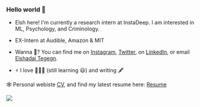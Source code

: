 ### Hello world 👋

<!--
**ElshadaiK/elshadaiK** is a ✨ _special_ ✨ repository because its `README.md` (this file) appears on your GitHub profile.

Here are some ideas to get you started:


-->

- Elsh here! I'm currently a research intern at InstaDeep. I am interested in ML, Psychology, and Criminology. 
- EX-Intern at Audible, Amazon & MIT


- Wanna 💬? You can find me on [Instagram](https://instagram.com/pour_qua), [Twitter](https://twitter.com/pour_qua), on [LinkedIn](https://www.linkedin.com/in/elshadai-tegegn/), or email [Elshadai Tegegn](mailto:elshadai.tegegn@gmail.com?subject=[GitHub]).






- ⚡ I love 🏀⛹️‍♀️ (still learning 😃) and writing 🖋


🕸 Personal webiste [CV](https://shimmering-brioche-d1fe92.netlify.app/), and find my latest resume here: [Resume](https://drive.google.com/file/d/1zr5kXkmJ8g86JSO0o-w2D-Ti48F8YgsW/view?usp=sharing)



<a href="">
  <img align="center" src="https://github-readme-stats.vercel.app/api?username=elshadaik&show_icons=true&theme=tokyonight" />
</a>
